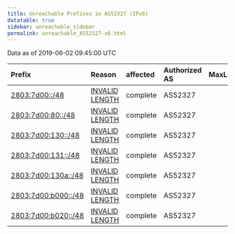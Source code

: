 ```yaml
---
title: Unreachable Prefixes in AS52327 (IPv6)
datatable: true
sidebar: unreachable_sidebar
permalink: unreachable_AS52327-v6.html
---
```


Data as of 2019-06-02 09:45:00 UTC


<div class="datatable-begin"></div>

| Prefix                                                           | Reason                                                                                                        | affected   | Authorized AS   |   MaxLength | Anchor                                         |   unreachable /48s |
|:-----------------------------------------------------------------|:--------------------------------------------------------------------------------------------------------------|:-----------|:----------------|------------:|:-----------------------------------------------|-------------------:|
| [2803:7d00::/48](https://stat.ripe.net/2803:7d00::/48)           | [INVALID LENGTH](https://rpki-validator.ripe.net/announcement-preview?asn=AS52327&prefix=2803:7d00::/48)      | complete   | AS52327         |          32 | [LACNIC](unreachable_LACNIC_RPKI_Root-v6.html) |                  1 |
| [2803:7d00:80::/48](https://stat.ripe.net/2803:7d00:80::/48)     | [INVALID LENGTH](https://rpki-validator.ripe.net/announcement-preview?asn=AS52327&prefix=2803:7d00:80::/48)   | complete   | AS52327         |          32 | [LACNIC](unreachable_LACNIC_RPKI_Root-v6.html) |                  1 |
| [2803:7d00:130::/48](https://stat.ripe.net/2803:7d00:130::/48)   | [INVALID LENGTH](https://rpki-validator.ripe.net/announcement-preview?asn=AS52327&prefix=2803:7d00:130::/48)  | complete   | AS52327         |          32 | [LACNIC](unreachable_LACNIC_RPKI_Root-v6.html) |                  1 |
| [2803:7d00:131::/48](https://stat.ripe.net/2803:7d00:131::/48)   | [INVALID LENGTH](https://rpki-validator.ripe.net/announcement-preview?asn=AS52327&prefix=2803:7d00:131::/48)  | complete   | AS52327         |          32 | [LACNIC](unreachable_LACNIC_RPKI_Root-v6.html) |                  1 |
| [2803:7d00:130a::/48](https://stat.ripe.net/2803:7d00:130a::/48) | [INVALID LENGTH](https://rpki-validator.ripe.net/announcement-preview?asn=AS52327&prefix=2803:7d00:130a::/48) | complete   | AS52327         |          32 | [LACNIC](unreachable_LACNIC_RPKI_Root-v6.html) |                  1 |
| [2803:7d00:b000::/48](https://stat.ripe.net/2803:7d00:b000::/48) | [INVALID LENGTH](https://rpki-validator.ripe.net/announcement-preview?asn=AS52327&prefix=2803:7d00:b000::/48) | complete   | AS52327         |          32 | [LACNIC](unreachable_LACNIC_RPKI_Root-v6.html) |                  1 |
| [2803:7d00:b020::/48](https://stat.ripe.net/2803:7d00:b020::/48) | [INVALID LENGTH](https://rpki-validator.ripe.net/announcement-preview?asn=AS52327&prefix=2803:7d00:b020::/48) | complete   | AS52327         |          32 | [LACNIC](unreachable_LACNIC_RPKI_Root-v6.html) |                  1 |

<div class="datatable-end"></div>